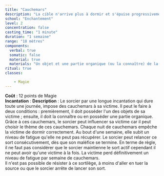 ```yaml
---
title: "Cauchemars"
description: "La cible n'arrive plus à dormir et s'épuise progressivement."
school: "Enchantement"
level: 2
concentration: false
casting_time: "1 minute"
duration: "1 semaine"
range: "18 mètres"
components:
  verbal: true
  somatic: false
  material: true
  materials: "Un objet et une partie organique (ou la connaître) de la victime"
ritual: true
classes:

    - Magie
---
```

**Coût** : 12 points de Magie  
**Incantation** : 
**Description** : Le sorcier par une longue incantation qui dure toute une journée, impose des cauchemars à sa victime. Il peut le faire à deux conditions : premièrement, il doit posséder l'un des objets de sa victime ; ensuite, il doit la connaître ou en posséder une partie organique. Grâce à ces cauchemars, le sorcier peut influencer sa victime car il peut choisir le thème de ces cauchemars. Chaque nuit de cauchemars empêche la victime de dormir correctement. Au bout d'une semaine, elle subit un niveau de fatigue qu'elle ne peut pas récupérer. Le sorcier peut relancer ce sort consécutivement, dès que son maléfice se termine. En terme de règle, il ne faut pas considérer que le sorcier maintienne le sort actif cependant il ne peut avoir qu'une victime à la fois. La victime perd définitivement un niveau de fatigue par semaine de cauchemars.    
Il n'est pas possible de résister à ce sortilège, à moins d'aller en tuer la source ou que le sorcier arrête de lancer son sort.   
